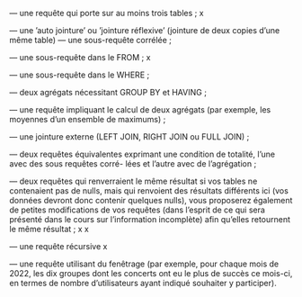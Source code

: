 — une requête qui porte sur au moins trois tables ; x

— une ’auto jointure’ ou ’jointure réflexive’ (jointure de deux copies d’une même table)
— une sous-requête corrélée ;

— une sous-requête dans le FROM ; x 

— une sous-requête dans le WHERE ;

— deux agrégats nécessitant GROUP BY et HAVING ;

— une requête impliquant le calcul de deux agrégats (par exemple, les moyennes d’un ensemble de
maximums) ;

— une jointure externe (LEFT JOIN, RIGHT JOIN ou FULL JOIN) ;

— deux requêtes équivalentes exprimant une condition de totalité, l’une avec des sous requêtes corré-
lées et l’autre avec de l’agrégation ;

— deux requêtes qui renverraient le même résultat si vos tables ne contenaient pas de nulls, mais
qui renvoient des résultats différents ici (vos données devront donc contenir quelques nulls), vous
proposerez également de petites modifications de vos requêtes (dans l’esprit de ce qui sera présenté
dans le cours sur l’information incomplète) afin qu’elles retournent le même résultat ; x x

— une requête récursive x

— une requête utilisant du fenêtrage (par exemple, pour chaque mois de 2022, les dix groupes dont
les concerts ont eu le plus de succès ce mois-ci, en termes de nombre d’utilisateurs ayant indiqué
souhaiter y participer).